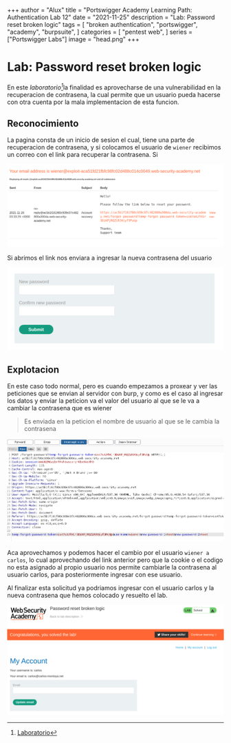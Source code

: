 +++
author = "Alux"
title = "Portswigger Academy Learning Path: Authentication Lab 12"
date = "2021-11-25"
description = "Lab: Password reset broken logic"
tags = [
    "broken authentication",
    "portswigger",
    "academy",
    "burpsuite",
]
categories = [
    "pentest web",
]
series = ["Portswigger Labs"]
image = "head.png"
+++

# Lab: Password reset broken logic

En este <cite>laboratorio[^1]</cite>la finalidad es aprovecharse de una vulnerabilidad en la recuperacion de contrasena, la cual permite que un usuario pueda hacerse con otra cuenta por la mala implementacion de esta funcion.

## Reconocimiento

La pagina consta de un inicio de sesion el cual, tiene una parte de recuperacion de contrasena, y si colocamos el usuario de `wiener` recibimos un correo con el link para recuperar la contrasena. Si

![Correo de recuperacion de contrasena](email.png)

Si abrimos el link nos enviara a ingresar la nueva contrasena del usuario

![Nueva contrasena para usuario](form.png)

## Explotacion

En este caso todo normal, pero es cuando empezamos a proxear y ver las peticiones que se envian al servidor con burp, y como es el caso al ingresar los datos y enviar la peticion va el valor del usuario al que se le va a cambiar la contrasena que es wiener

> Es enviada en la peticion el nombre de usuario al que se le cambia la contrasena

![Peticion enviada al servidor con nombre de usuario](peticion.png)

Aca aprovechamos y podemos hacer el cambio por el usuario `wiener a carlos`, lo cual aprovechando del link anterior pero que la cookie o el codigo no esta asignado al propio usuario nos permite cambiarle la contrasena al usuario carlos, para posteriormente ingresar con ese usuario.

Al finalizar esta solicitud ya podriamos ingresar con el usuario carlos y la nueva contrasena que hemos colocado y resuelto el lab.

![Laboratorio resuelto](resuelto.png)


[^1]: [Laboratorio](https://portswigger.net/web-security/authentication/other-mechanisms/lab-password-reset-broken-logic)